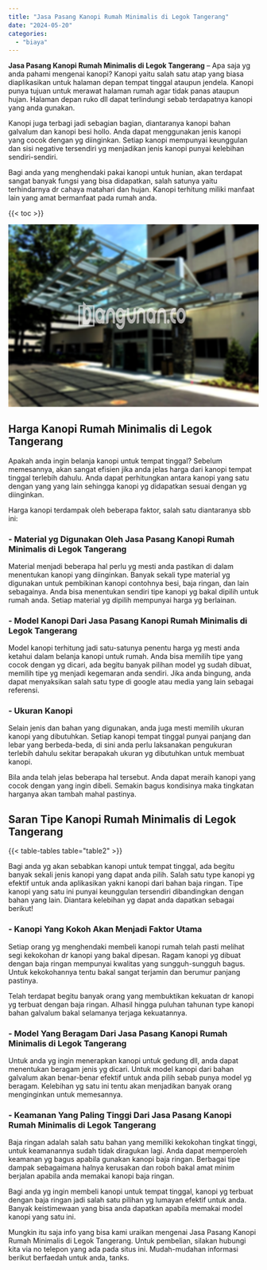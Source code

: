 ```yaml
---
title: "Jasa Pasang Kanopi Rumah Minimalis di Legok Tangerang"
date: "2024-05-20"
categories: 
  - "biaya"
---
```


**Jasa Pasang Kanopi Rumah Minimalis di Legok Tangerang** – Apa saja yg anda pahami mengenai kanopi? Kanopi yaitu salah satu atap yang biasa diaplikasikan untuk halaman depan tempat tinggal ataupun jendela. Kanopi punya tujuan untuk merawat halaman rumah agar tidak panas ataupun hujan. Halaman depan ruko dll dapat terlindungi sebab terdapatnya kanopi yang anda gunakan.

Kanopi juga terbagi jadi sebagian bagian, diantaranya kanopi bahan galvalum dan kanopi besi hollo. Anda dapat menggunakan jenis kanopi yang cocok dengan yg diinginkan. Setiap kanopi mempunyai keunggulan dan sisi negative tersendiri yg menjadikan jenis kanopi punyai kelebihan sendiri-sendiri.

Bagi anda yang menghendaki pakai kanopi untuk hunian, akan terdapat sangat banyak fungsi yang bisa didapatkan, salah satunya yaitu terhindarnya dr cahaya matahari dan hujan. Kanopi terhitung miliki manfaat lain yang amat bermanfaat pada rumah anda.

{{< toc >}}

![Jasa Pasang Kanopi Rumah Minimalis di Legok Tangerang](/images/harga-kanopi-minimalis-32.png)

## Harga Kanopi Rumah Minimalis di Legok Tangerang

Apakah anda ingin belanja kanopi untuk tempat tinggal? Sebelum memesannya, akan sangat efisien jika anda jelas harga dari kanopi tempat tinggal terlebih dahulu. Anda dapat perhitungkan antara kanopi yang satu dengan yang yang lain sehingga kanopi yg didapatkan sesuai dengan yg diinginkan.

Harga kanopi terdampak oleh beberapa faktor, salah satu diantaranya sbb ini:

### \- Material yg Digunakan Oleh Jasa Pasang Kanopi Rumah Minimalis di Legok Tangerang

Material menjadi beberapa hal perlu yg mesti anda pastikan di dalam menentukan kanopi yang diinginkan. Banyak sekali type material yg digunakan untuk pembikinan kanopi contohnya besi, baja ringan, dan lain sebagainya. Anda bisa menentukan sendiri tipe kanopi yg bakal dipilih untuk rumah anda. Setiap material yg dipilih mempunyai harga yg berlainan.

### \- Model Kanopi Dari Jasa Pasang Kanopi Rumah Minimalis di Legok Tangerang

Model kanopi terhitung jadi satu-satunya penentu harga yg mesti anda ketahui dalam belanja kanopi untuk rumah. Anda bisa memilih tipe yang cocok dengan yg dicari, ada begitu banyak pilihan model yg sudah dibuat, memilih tipe yg menjadi kegemaran anda sendiri. Jika anda bingung, anda dapat menyaksikan salah satu type di google atau media yang lain sebagai referensi.

### \- Ukuran Kanopi

Selain jenis dan bahan yang digunakan, anda juga mesti memilih ukuran kanopi yang dibutuhkan. Setiap kanopi tempat tinggal punyai panjang dan lebar yang berbeda-beda, di sini anda perlu laksanakan pengukuran terlebih dahulu sekitar berapakah ukuran yg dibutuhkan untuk membuat kanopi.

Bila anda telah jelas beberapa hal tersebut. Anda dapat meraih kanopi yang cocok dengan yang ingin dibeli. Semakin bagus kondisinya maka tingkatan harganya akan tambah mahal pastinya.

## Saran Tipe Kanopi Rumah Minimalis di Legok Tangerang

{{< table-tables table="table2" >}}

Bagi anda yg akan sebabkan kanopi untuk tempat tinggal, ada begitu banyak sekali jenis kanopi yang dapat anda pilih. Salah satu type kanopi yg efektif untuk anda aplikasikan yakni kanopi dari bahan baja ringan. Tipe kanopi yang satu ini punyai keunggulan tersendiri dibandingkan dengan bahan yang lain. Diantara kelebihan yg dapat anda dapatkan sebagai berikut!

### \- Kanopi Yang Kokoh Akan Menjadi Faktor Utama

Setiap orang yg menghendaki membeli kanopi rumah telah pasti melihat segi kekokohan dr kanopi yang bakal dipesan. Ragam kanopi yg dibuat dengan baja ringan mempunyai kwalitas yang sungguh-sungguh bagus. Untuk kekokohannya tentu bakal sangat terjamin dan berumur panjang pastinya.

Telah terdapat begitu banyak orang yang membuktikan kekuatan dr kanopi yg terbuat dengan baja ringan. Alhasil hingga puluhan tahunan type kanopi bahan galvalum bakal selamanya terjaga kekuatannya.

### \- Model Yang Beragam Dari Jasa Pasang Kanopi Rumah Minimalis di Legok Tangerang

Untuk anda yg ingin menerapkan kanopi untuk gedung dll, anda dapat menentukan beragam jenis yg dicari. Untuk model kanopi dari bahan galvalum akan benar-benar efektif untuk anda pilih sebab punya model yg beragam. Kelebihan yg satu ini tentu akan menjadikan banyak orang menginginkan untuk memesannya.

### \- Keamanan Yang Paling Tinggi Dari Jasa Pasang Kanopi Rumah Minimalis di Legok Tangerang

Baja ringan adalah salah satu bahan yang memiliki kekokohan tingkat tinggi, untuk keamanannya sudah tidak diragukan lagi. Anda dapat memperoleh keamanan yg bagus apabila gunakan kanopi baja ringan. Berbagai tipe dampak sebagaimana halnya kerusakan dan roboh bakal amat minim berjalan apabila anda memakai kanopi baja ringan.

Bagi anda yg ingin membeli kanopi untuk tempat tinggal, kanopi yg terbuat dengan baja ringan jadi salah satu pilihan yg lumayan efektif untuk anda. Banyak keistimewaan yang bisa anda dapatkan apabila memakai model kanopi yang satu ini.

Mungkin itu saja info yang bisa kami uraikan mengenai Jasa Pasang Kanopi Rumah Minimalis di Legok Tangerang. Untuk pembelian, silakan hubungi kita via no telepon yang ada pada situs ini. Mudah-mudahan informasi berikut berfaedah untuk anda, tanks.

